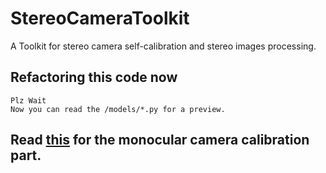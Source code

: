 # StereoCameraToolkit

 A Toolkit for stereo camera self-calibration and stereo images processing.

## Refactoring this code now

    Plz Wait
    Now you can read the /models/*.py for a preview.


## Read [this](https://blog.csdn.net/weixin_42730997/article/details/108960908) for the monocular camera calibration part.
